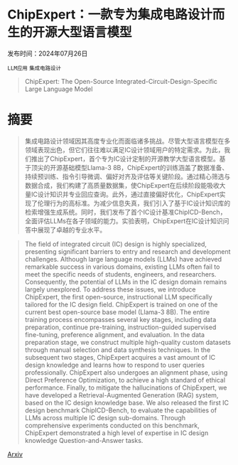 # ChipExpert：一款专为集成电路设计而生的开源大型语言模型

发布时间：2024年07月26日

`LLM应用` `集成电路设计`

> ChipExpert: The Open-Source Integrated-Circuit-Design-Specific Large Language Model

# 摘要

> 集成电路设计领域因其高度专业化而面临诸多挑战。尽管大型语言模型在多领域表现出色，但它们往往难以满足IC设计领域用户的特定需求。为此，我们推出了ChipExpert，首个专为IC设计定制的开源教学大型语言模型。基于顶尖的开源基础模型Llama-3 8B，ChipExpert的训练涵盖了数据准备、持续预训练、指令引导微调、偏好对齐及评估等关键阶段。通过精心筛选与数据合成，我们构建了高质量数据集，使ChipExpert在后续阶段能吸收大量IC设计知识并专业回应查询。此外，通过直接偏好优化，ChipExpert实现了伦理行为的高标准。为减少信息失真，我们引入了基于IC设计知识库的检索增强生成系统。同时，我们发布了首个IC设计基准ChipICD-Bench，全面评估LLMs在各子领域的能力。实验表明，ChipExpert在IC设计知识问答中展现了卓越的专业水平。

> The field of integrated circuit (IC) design is highly specialized, presenting significant barriers to entry and research and development challenges. Although large language models (LLMs) have achieved remarkable success in various domains, existing LLMs often fail to meet the specific needs of students, engineers, and researchers. Consequently, the potential of LLMs in the IC design domain remains largely unexplored. To address these issues, we introduce ChipExpert, the first open-source, instructional LLM specifically tailored for the IC design field. ChipExpert is trained on one of the current best open-source base model (Llama-3 8B). The entire training process encompasses several key stages, including data preparation, continue pre-training, instruction-guided supervised fine-tuning, preference alignment, and evaluation. In the data preparation stage, we construct multiple high-quality custom datasets through manual selection and data synthesis techniques. In the subsequent two stages, ChipExpert acquires a vast amount of IC design knowledge and learns how to respond to user queries professionally. ChipExpert also undergoes an alignment phase, using Direct Preference Optimization, to achieve a high standard of ethical performance. Finally, to mitigate the hallucinations of ChipExpert, we have developed a Retrieval-Augmented Generation (RAG) system, based on the IC design knowledge base. We also released the first IC design benchmark ChipICD-Bench, to evaluate the capabilities of LLMs across multiple IC design sub-domains. Through comprehensive experiments conducted on this benchmark, ChipExpert demonstrated a high level of expertise in IC design knowledge Question-and-Answer tasks.

[Arxiv](https://arxiv.org/abs/2408.00804)